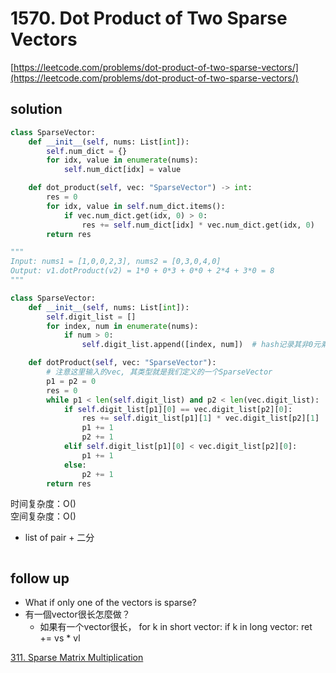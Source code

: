 # 1570. Dot Product of Two Sparse Vectors
[https://leetcode.com/problems/dot-product-of-two-sparse-vectors/](https://leetcode.com/problems/dot-product-of-two-sparse-vectors/)


## solution

```python
class SparseVector:
    def __init__(self, nums: List[int]):
        self.num_dict = {}
        for idx, value in enumerate(nums):
            self.num_dict[idx] = value

    def dot_product(self, vec: "SparseVector") -> int:
        res = 0
        for idx, value in self.num_dict.items():
            if vec.num_dict.get(idx, 0) > 0:
                res += self.num_dict[idx] * vec.num_dict.get(idx, 0)
        return res
```

```python
"""
Input: nums1 = [1,0,0,2,3], nums2 = [0,3,0,4,0]
Output: v1.dotProduct(v2) = 1*0 + 0*3 + 0*0 + 2*4 + 3*0 = 8
"""

class SparseVector:
    def __init__(self, nums: List[int]):
        self.digit_list = []
        for index, num in enumerate(nums):
            if num > 0:
                self.digit_list.append([index, num])  # hash记录其非0元素

    def dotProduct(self, vec: "SparseVector"):
        # 注意这里输入的vec, 其类型就是我们定义的一个SparseVector
        p1 = p2 = 0
        res = 0
        while p1 < len(self.digit_list) and p2 < len(vec.digit_list):
            if self.digit_list[p1][0] == vec.digit_list[p2][0]:
                res += self.digit_list[p1][1] * vec.digit_list[p2][1]
                p1 += 1
                p2 += 1
            elif self.digit_list[p1][0] < vec.digit_list[p2][0]:
                p1 += 1
            else:
                p2 += 1
        return res
```
时间复杂度：O() <br>
空间复杂度：O()


- list of pair + 二分
```python

```


## follow up

- What if only one of the vectors is sparse?
- 有一個vector很长怎麼做？
  - 如果有一个vector很长， for k in short vector: if k in long vector: ret += vs * vl


[311. Sparse Matrix Multiplication](../16_math/311.%20Sparse%20Matrix%20Multiplication.md)
